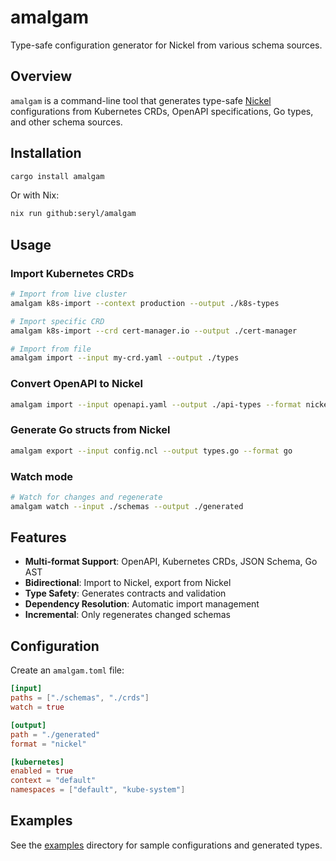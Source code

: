 # amalgam

Type-safe configuration generator for Nickel from various schema sources.

## Overview

`amalgam` is a command-line tool that generates type-safe [Nickel](https://nickel-lang.org) configurations from Kubernetes CRDs, OpenAPI specifications, Go types, and other schema sources.

## Installation

```bash
cargo install amalgam
```

Or with Nix:
```bash
nix run github:seryl/amalgam
```

## Usage

### Import Kubernetes CRDs

```bash
# Import from live cluster
amalgam k8s-import --context production --output ./k8s-types

# Import specific CRD
amalgam k8s-import --crd cert-manager.io --output ./cert-manager

# Import from file
amalgam import --input my-crd.yaml --output ./types
```

### Convert OpenAPI to Nickel

```bash
amalgam import --input openapi.yaml --output ./api-types --format nickel
```

### Generate Go structs from Nickel

```bash
amalgam export --input config.ncl --output types.go --format go
```

### Watch mode

```bash
# Watch for changes and regenerate
amalgam watch --input ./schemas --output ./generated
```

## Features

- **Multi-format Support**: OpenAPI, Kubernetes CRDs, JSON Schema, Go AST
- **Bidirectional**: Import to Nickel, export from Nickel
- **Type Safety**: Generates contracts and validation
- **Dependency Resolution**: Automatic import management
- **Incremental**: Only regenerates changed schemas

## Configuration

Create an `amalgam.toml` file:

```toml
[input]
paths = ["./schemas", "./crds"]
watch = true

[output]
path = "./generated"
format = "nickel"

[kubernetes]
enabled = true
context = "default"
namespaces = ["default", "kube-system"]
```

## Examples

See the [examples](https://github.com/seryl/amalgam/tree/main/examples) directory for sample configurations and generated types.

